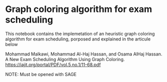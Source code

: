 # Graph coloring algorithm for exam scheduling

This notebook contains the implemetation of an heuristic graph coloring algorithm for exam scheduling, porposed and explained in the articule below

Mohammad Malkawi, Mohammad Al-Haj Hassan, and Osama AlHaj Hassan. A New Exam Scheduling Algorithm Using Graph
Coloring. https://iajit.org/portal/PDF/vol.5,no.1/11-68.pdf

NOTE: Must be opened with SAGE 
